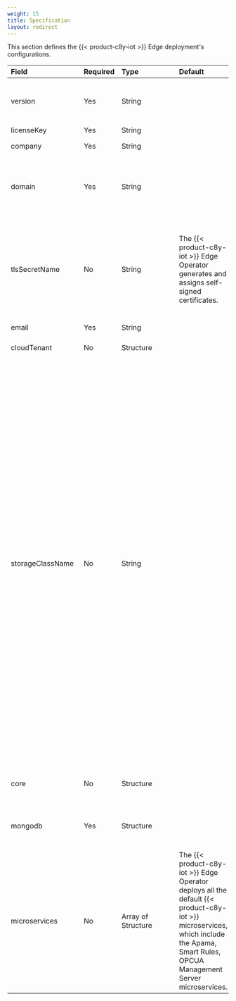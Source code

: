 ```yaml
---
weight: 15
title: Specification
layout: redirect
---
```


This section defines the {{< product-c8y-iot >}} Edge deployment's configurations.

|<div style="width:150px">Field</div>|Required|<div style="width:115px">Type</div>|Default|Description|
|:---|:---|:---|:---|:---|
|version|Yes|String| |{{< product-c8y-iot >}} Edge version to deploy.<br><br>For example, 1017.0.0 for 10.17 and 1017.0.1 for a fix-1 of 10.17.
|licenseKey|Yes|String||{{< product-c8y-iot >}} Edge license key.
|company|Yes|String||Name of the edge tenant, for example, the company's name.
|domain|Yes|String||A fully qualified domain name. <p>For example, *myown.iot.com*. Here, you must have the {{< product-c8y-iot >}} Edge license for the domain name *iot.com* or *myown.iot.com*.
|tlsSecretName| No|String|The {{< product-c8y-iot >}} Edge Operator generates and assigns self-signed certificates.|Name of the Kubernetes secret containing the TLS key and certificates for the name specified in the `spec.domain` field. See [TLS secret](#tls-secret) for details.<p><p>**Info:** The {{< product-c8y-iot >}} Edge Operator retrieves this secret from the **`EDGE-CR-NAMESPACE`**. Ensure that this secret is created before initiating the {{< product-c8y-iot >}} Edge deployment or update process.
|email|Yes|String||Email used for the admin user.
|cloudTenant|No|Structure||Cloud tenant details to configure and manage {{< product-c8y-iot >}} Edge remotely. See [Cloud Tenant](/edge-kubernetes/edge-custom-resource-definition/#k8-edge-cloud-tenant) for details.
|storageClassName|No|String||The {{< product-c8y-iot >}} Edge Operator requests three PVCs, as outlined below.<br>- 75 GB, PVC named `mongod-data-edge-db-rs0-0` made by MongoDB server for persisting application data. 75 GB is the default, and its value can be configured through the {{< product-c8y-iot >}} Edge CR field `spec.mongodb.resources.requests.storage`.<br>- 10 GB, PVC named `microservices-registry-data` made by the private registry for persisting microservice images.<br>- 5 GB, PVC named `edge-logs` made by the {{< product-c8y-iot >}} Edge logging component for persisting application and system logs.<p><p>Each of these PVCs utilizes the StorageClass if specified within the **`storageClassName`** field of the {{< product-c8y-iot >}} Edge CR.<br>- In case you omit the **`storageClassName`**, the {{< product-c8y-iot >}} Edge Operator requests PVCs without a StorageClass, thereby instructing Kubernetes to utilize the default StorageClass configured in the cluster.<br>- If you explicitly specify an empty StorageClass as **`""`**, the {{< product-c8y-iot >}} Edge Operator requests PVCs with an empty StorageClass, thereby instructing Kubernetes to carry out static provisioning.<br>- Finally, if you specify the name of an existing StorageClass for which dynamic provisioning is enabled, the Operator requests PVCs with that same class name, thereby instructing Kubernetes to utilize dynamic provisioning according to the specified class.<p><p>**Info:** This value is used only during the {{< product-c8y-iot >}} Edge installation and can’t be changed for existing installations.
|core|No|Structure||{{< product-c8y-iot >}} platform configurations. For more information, see [{{< product-c8y-iot >}} Core configurations](/edge-kubernetes/edge-custom-resource-definition/#c8y-core-config).
|mongodb|Yes|Structure||Configurations needed to deploy the MongoDB server managed by the {{< product-c8y-iot >}} Edge Operator or connect to an external one. For more information, see [MongoDB](/edge-kubernetes/edge-custom-resource-definition/#k8-edge-mongodb).
|microservices| No|Array of Structure|The {{< product-c8y-iot >}} Edge Operator deploys all the default {{< product-c8y-iot >}} microservices, which include the Apama, Smart Rules, OPCUA Management Server microservices.|Specify resources to allocate to each of the default {{< product-c8y-iot >}} microservices deployed. For more information, see [Microservices](/edge-kubernetes/edge-custom-resource-definition/#k8-edge-microservices).
